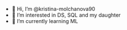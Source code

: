 - 👋 Hi, I’m @kristina-molchanova90
- 👀 I’m interested in DS, SQL and my daughter
- 🌱 I’m currently learning ML

<!---
kristina-molchanova90/kristina-molchanova90 is a ✨ special ✨ repository because its `README.md` (this file) appears on your GitHub profile.
You can click the Preview link to take a look at your changes.
--->
